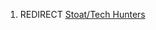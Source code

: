 1.  REDIRECT [Stoat/Tech Hunters](03%20-%20Projects%20&%20Wikis/Kenshi/Kenshi%20Wiki/Kenshi%20Wiki%20Template/Stoat/Tech_Hunters.md "wikilink")